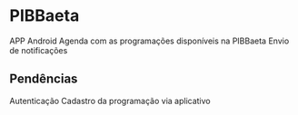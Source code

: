 # PIBBaeta
APP Android
Agenda com as programações disponíveis na PIBBaeta
Envio de notificações

## Pendências
Autenticação
Cadastro da programação via aplicativo
